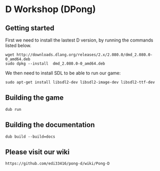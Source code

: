 # D Workshop (DPong)

## Getting started
First we need to install the lastest D version, by running the commands listed below.
```
wget http://downloads.dlang.org/releases/2.x/2.080.0/dmd_2.080.0-0_amd64.deb
sudo dpkg --install  dmd_2.080.0-0_amd64.deb 
```

We then need to install SDL to be able to run our game:
```
sudo apt-get install libsdl2-dev libsdl2-image-dev libsdl2-ttf-dev 
```

## Building the game
```
dub run
```

## Building the documentation
```
dub build --build=docs
```

## Please visit our wiki
```
https://github.com/edi33416/pong-d/wiki/Pong-D
```
